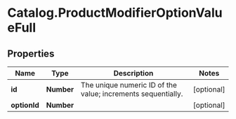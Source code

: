 # Catalog.ProductModifierOptionValueFull

## Properties
Name | Type | Description | Notes
------------ | ------------- | ------------- | -------------
**id** | **Number** | The unique numeric ID of the value; increments sequentially.  | [optional] 
**optionId** | **Number** |  | [optional] 
